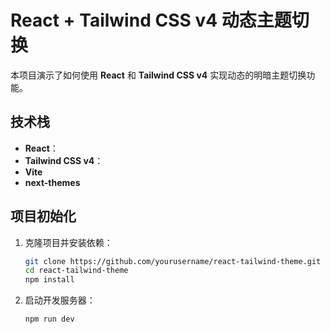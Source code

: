 # React + Tailwind CSS v4 动态主题切换

本项目演示了如何使用 **React** 和 **Tailwind CSS v4** 实现动态的明暗主题切换功能。

## 技术栈

- **React**：
- **Tailwind CSS v4**：
- **Vite**
- **next-themes**

## 项目初始化

1. 克隆项目并安装依赖：

    ```bash
    git clone https://github.com/yourusername/react-tailwind-theme.git
    cd react-tailwind-theme
    npm install
    ```

2. 启动开发服务器：

    ```bash
    npm run dev
    ```


